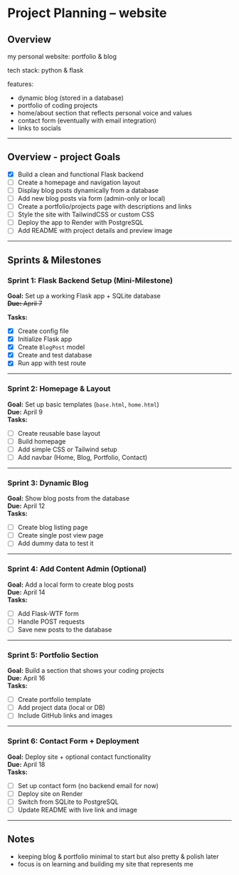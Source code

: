 # Project Planning – website

## Overview

my personal website:
portfolio & blog 

tech stack: python & flask

features:
- dynamic blog (stored in a database)
- portfolio of coding projects
- home/about section that reflects personal voice and values
- contact form (eventually with email integration)
- links to socials

---

## Overview - project Goals

- [x] Build a clean and functional Flask backend
- [ ] Create a homepage and navigation layout
- [ ] Display blog posts dynamically from a database
- [ ] Add new blog posts via form (admin-only or local)
- [ ] Create a portfolio/projects page with descriptions and links
- [ ] Style the site with TailwindCSS or custom CSS
- [ ] Deploy the app to Render with PostgreSQL
- [ ] Add README with project details and preview image

---

## Sprints & Milestones

### Sprint 1: Flask Backend Setup (Mini-Milestone)
**Goal:** Set up a working Flask app + SQLite database  
<strike>**Due:** April 7</strike>

**Tasks:**
- [x] Create config file
- [x] Initialize Flask app
- [x] Create `BlogPost` model
- [x] Create and test database
- [x] Run app with test route

---

### Sprint 2: Homepage & Layout
**Goal:** Set up basic templates (`base.html`, `home.html`)  
**Due:** April 9  
**Tasks:**
- [ ] Create reusable base layout
- [ ] Build homepage
- [ ] Add simple CSS or Tailwind setup
- [ ] Add navbar (Home, Blog, Portfolio, Contact)

---

### Sprint 3: Dynamic Blog
**Goal:** Show blog posts from the database  
**Due:** April 12  
**Tasks:**
- [ ] Create blog listing page
- [ ] Create single post view page
- [ ] Add dummy data to test it

---

### Sprint 4: Add Content Admin (Optional)
**Goal:** Add a local form to create blog posts  
**Due:** April 14  
**Tasks:**
- [ ] Add Flask-WTF form
- [ ] Handle POST requests
- [ ] Save new posts to the database

---

### Sprint 5: Portfolio Section
**Goal:** Build a section that shows your coding projects  
**Due:** April 16  
**Tasks:**
- [ ] Create portfolio template
- [ ] Add project data (local or DB)
- [ ] Include GitHub links and images

---

### Sprint 6: Contact Form + Deployment
**Goal:** Deploy site + optional contact functionality  
**Due:** April 18  
**Tasks:**
- [ ] Set up contact form (no backend email for now)
- [ ] Deploy site on Render
- [ ] Switch from SQLite to PostgreSQL
- [ ] Update README with live link and image

---

## Notes
- keeping blog & portfolio minimal to start but also pretty & polish later
- focus is on learning and building my site that represents me


